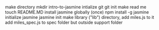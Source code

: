 make directory mkdir
  intro-to-jasmine
intialize git
  git init
make read me
  touch README.MD
install jasmine globally (once)
  npm install -g jasmine
initialize jasmine
  jasmine init
make library ("lib") directory, add miles.js to it
add miles_spec.js to spec folder but outside support folder
